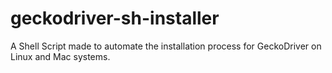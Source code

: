 # geckodriver-sh-installer
A Shell Script made to automate the installation process for GeckoDriver on Linux and Mac systems.
